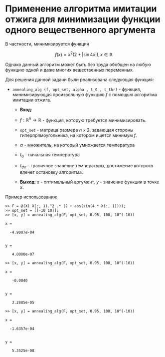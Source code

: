 # Применение алгоритма имитации отжига для минимизации функции одного вещественного аргумента

В частности, минимизируется функция 

$$ 
f(x) = x^2 (2 + |\sin4x|), x \in \mathbb{R}
$$

Однако данный алгоритм может быть без труда обобщен на любую функцию одной и даже многих вещественных переменных. 

Для решения данной задачи были реализована следующая функция:

* ```annealing_alg (f, opt_set, alpha , t_0 , t_thr)``` - функция, минимизирующая произвольную функцию $f$ с помощью алгоритма имитации отжига.

    * **Вход**: 
    * $f: \mathbb{R}^n \rightarrow \mathbb{R}$ - функция, которую требуется минимизировать. 
    * `opt_set` - матрица размера $n \times 2$, задающая стороны гиперпрямоугольника, на котором ищется минимум $f$.
    * $\alpha$ -  множитель, на который умножается температура
    * $t_0$ - начальная температура
    * $t_{thr}$ - граничное значение температуры, достижение которого влечет остановку алгоритма.

    * **Выход**: $x$ - оптимальный аргумент, $y$ - значение функции в точке $x$.


Пример использования:
```
>> F = @(X) X(:, 1).^2 .* (2 + abs(sin(4 * X(:, 1))));
>> opt_set = [[-10 10]];
>> [x, y] = annealing_alg(F, opt_set, 0.95, 100, 10^(-10))

x =

  -4.9007e-04


y =

   4.8080e-07

>> [x, y] = annealing_alg(F, opt_set, 0.95, 100, 10^(-10))

x =

   -0.0040


y =

   3.2885e-05

>> [x, y] = annealing_alg(F, opt_set, 0.95, 100, 10^(-10))

x =

  -1.6357e-04


y =

   5.3525e-08

```